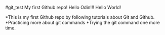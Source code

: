 #git_test
My first Github repo! 
Hello Odin!!!
Hello World!

*This is my first Github repo by following tutorials about Git and Github. 
*Practicing more about git commands
*Trying the git command one more time.